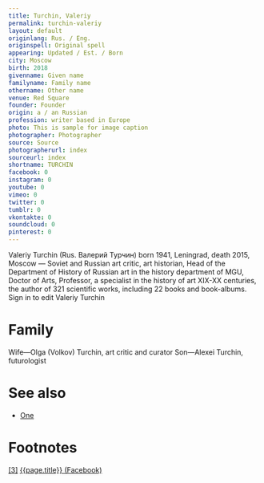 ```yaml
---
title: Turchin, Valeriy
permalink: turchin-valeriy
layout: default
originlang: Rus. / Eng.
originspell: Original spell
appearing: Updated / Est. / Born
city: Moscow
birth: 2018
givenname: Given name
familyname: Family name
othername: Other name
venue: Red Square
founder: Founder
origin: a / an Russian
profession: writer based in Europe
photo: This is sample for image caption
photographer: Photographer
source: Source
photographerurl: index
sourceurl: index
shortname: TURCHIN
facebook: 0
instagram: 0
youtube: 0
vimeo: 0
twitter: 0
tumblr: 0
vkontakte: 0
soundcloud: 0
pinterest: 0
---
```


Valeriy Turchin (Rus. Валeрий Турчин) born 1941, Leningrad, death 2015, Moscow — Soviet and Russian art critic, art historian, Head of the Department of History of Russian art in the history department of MGU, Doctor of Arts, Professor, a specialist in the history of art XIX-XX centuries, the author of 321 scientific works, including 22 books and book-albums. Sign in to edit Valeriy Turchin

# Family

Wife—Olga (Volkov) Turchin, art critic and curator
Son—Alexei Turchin, futurologist


# See also

+ [One](index)

# Footnotes

[[3]](#a3) <span id="f3"></span> [{{page.title}} (Facebook)](index)
